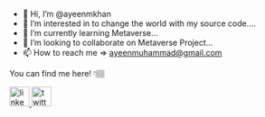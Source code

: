 - 👋 Hi, I’m @ayeenmkhan
- 👀 I’m interested in to change the world with my source code....
- 🌱 I’m currently learning Metaverse...
- 💞️ I’m looking to collaborate on Metaverse Project...
- 📫 How to reach me => ayeenmuhammad@gmail.com

You can find me here! 👇🏽


<div align="left" dir="auto">
  <a href="https://www.linkedin.com/in/ayeen-khan-17320148/" rel="nofollow">
    <img src="https://camo.githubusercontent.com/4b17bf96ec09910d620801bf4537933731403ed2e8dca4bbf973ace4ae65ae4f/68747470733a2f2f696d672e736869656c64732e696f2f7374617469632f76313f6d6573736167653d4c696e6b6564496e266c6f676f3d6c696e6b6564696e266c6162656c3d26636f6c6f723d303037374235266c6f676f436f6c6f723d7768697465266c6162656c436f6c6f723d267374796c653d666f722d7468652d6261646765" height="35" alt="linkedin logo" data-canonical-src="https://img.shields.io/static/v1?message=LinkedIn&amp;logo=linkedin&amp;label=&amp;color=0077B5&amp;logoColor=white&amp;labelColor=&amp;style=for-the-badge" style="max-width: 100%;">
  </a>
 
 <a href="https://twitter.com/ayeenmk" rel="nofollow">
    <img src="https://camo.githubusercontent.com/7789b051e705904fb99407dd1cc884940e682635bb327ca01b1406b45c2dc563/68747470733a2f2f696d672e736869656c64732e696f2f7374617469632f76313f6d6573736167653d54776974746572266c6f676f3d74776974746572266c6162656c3d26636f6c6f723d314441314632266c6f676f436f6c6f723d7768697465266c6162656c436f6c6f723d267374796c653d666f722d7468652d6261646765" height="35" alt="twitter logo" data-canonical-src="https://img.shields.io/static/v1?message=Twitter&amp;logo=twitter&amp;label=&amp;color=1DA1F2&amp;logoColor=white&amp;labelColor=&amp;style=for-the-badge" style="max-width: 100%;">
  </a>
</div>
<!---
ayeenmkhan/ayeenmkhan is a ✨ special ✨ repository because its `README.md` (this file) appears on your GitHub profile.
You can click the Preview link to take a look at your changes.
--->
